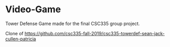 # Video-Game
Tower Defense Game made for the final CSC335 group project.
 
Clone of 
https://github.com/csc335-fall-2019/csc335-towerdef-sean-jack-cullen-patricia
